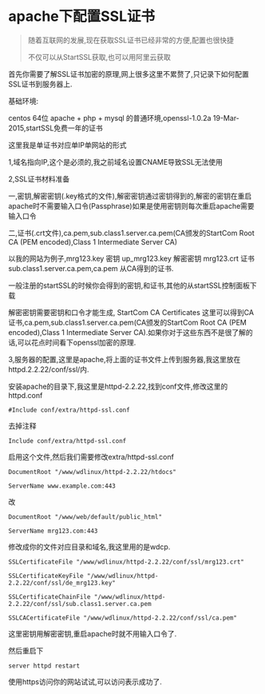 # apache下配置SSL证书

> 随着互联网的发展,现在获取SSL证书已经非常的方便,配置也很快捷
>
> 不仅可以从StartSSL获取,也可以用阿里云获取

首先你需要了解SSL证书加密的原理,网上很多这里不累赘了,只记录下如何配置SSL证书到服务器上.

基础环境:

centos 64位 apache + php + mysql 的普通环境,openssl-1.0.2a 19-Mar-2015,startSSL免费一年的证书

这里我是单证书对应单IP单网站的形式

1,域名指向IP,这个是必须的,我之前域名设置CNAME导致SSL无法使用

2,SSL证书材料准备

一,密钥,解密密钥(.key格式的文件),解密密钥通过密钥得到的,解密的密钥在重启apache时不需要输入口令(Passphrase)如果是使用密钥则每次重启apache需要输入口令

二,证书(.crt文件),ca.pem,sub.class1.server.ca.pem(CA颁发的StartCom Root CA (PEM encoded),Class 1 Intermediate Server CA)

以我的网站为例子,mrg123.key 密钥 up_mrg123.key 解密密钥 mrg123.crt 证书 sub.class1.server.ca.pem,ca.pem 从CA得到的证书.

一般注册的startSSL的时候你会得到的密钥,和证书,其他的从startSSL控制面板下载

解密密钥需要密钥和口令才能生成, StartCom CA Certificates  这里可以得到CA证书,ca.pem,sub.class1.server.ca.pem(CA颁发的StartCom Root CA (PEM  encoded),Class 1 Intermediate Server  CA).如果你对于这些东西不是很了解的话,可以花点时间看下openssl加密的原理.

3,服务器的配置,这里是apache,将上面的证书文件上传到服务器,我这里放在httpd.2.2.22/conf/ssl/内.

安装apache的目录下,我这里是httpd-2.2.22,找到conf文件,修改这里的httpd.conf

```
#Include conf/extra/httpd-ssl.conf
```

去掉注释

```
Include conf/extra/httpd-ssl.conf
```

启用这个文件,然后我们需要修改extra/httpd-ssl.conf

```
DocumentRoot "/www/wdlinux/httpd-2.2.22/htdocs"

ServerName www.example.com:443
```

改

```
DocumentRoot "/www/web/default/public_html"

ServerName mrg123.com:443 
```

修改成你的文件对应目录和域名,我这里用的是wdcp.

```
SSLCertificateFile "/www/wdlinux/httpd-2.2.22/conf/ssl/mrg123.crt"

SSLCertificateKeyFile "/www/wdlinux/httpd-2.2.22/conf/ssl/de_mrg123.key"

SSLCertificateChainFile "/www/wdlinux/httpd-2.2.22/conf/ssl/sub.class1.server.ca.pem

SSLCACertificateFile "/www/wdlinux/httpd-2.2.22/conf/ssl/ca.pem"
```

这里密钥用解密密钥,重启apache时就不用输入口令了.

然后重启下

```shell
server httpd restart 
```

使用https访问你的网站试试,可以访问表示成功了.